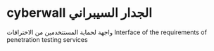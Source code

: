# cyberwall             الجدار السيبراني   
واجهة لحماية المستتخدمين من الاختراقات       Interface of the requirements of penetration testing services                                      
